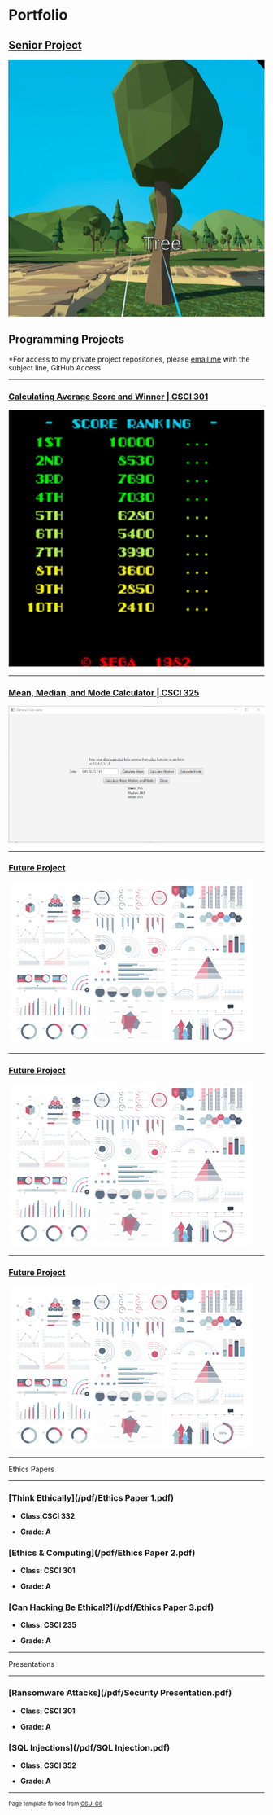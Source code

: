 # Portfolio

 
## <a href="https://github.com/Mick7028/CSU-Senior-Project/blob/master/docs/Defense_Documentation.md">Senior Project<a/>

![VR Language Immersion Activity](images/Hover_Name.jpg)

## Programming Projects

*For access to my private project repositories, please [email me](mailto:mlnicholson@csustudent.net?subject=GitHub%20Access) with the subject line, GitHub Access.

  

---

### [Calculating Average Score and Winner | CSCI 301](project1)

  

![Score Ranking](images/ScoreRanking.jpg)

  

---

### [Mean, Median, and Mode Calculator | CSCI 325](project2)

  

![Menu of project2](images/project_2_images/All.png)

  

---

### [Future Project](project1)

  

![Project 3 Thumbnail Name](images/dummy_thumbnail.jpg)

  

---

### [Future Project](project1)

  

![Project 4 Thumbnail Name](images/dummy_thumbnail.jpg)

  

---

  ### [Future Project](project1)

  

![Project 5 Thumbnail Name](images/dummy_thumbnail.jpg)

  

---

Ethics Papers

-------------

  

### [Think Ethically](/pdf/Ethics Paper 1.pdf)

  

-  **Class:CSCI 332**

-  **Grade: A**

  

### [Ethics & Computing](/pdf/Ethics Paper 2.pdf)

  

-  **Class: CSCI 301**

-  **Grade: A**

  

### [Can Hacking Be Ethical?](/pdf/Ethics Paper 3.pdf)

  

-  **Class: CSCI 235**

-  **Grade: A**

  

---

  

Presentations

-------------

  

### [Ransomware Attacks](/pdf/Security Presentation.pdf)

  

-  **Class: CSCI 301**

-  **Grade: A**

  
  

### [SQL Injections](/pdf/SQL Injection.pdf)

-  **Class: CSCI 352**

-  **Grade: A**

  

---

  

<p  style="font-size:11px">Page template forked from <a  href="https://github.com/csu-cs/csci-portfolio">CSU-CS</a></p>

<!-- Remove above link if you don't want to attributive -->
